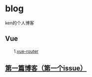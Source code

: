 # blog
ken的个人博客
## Vue
　　1.[vue-router](https://github.com/lazyken/blog/issues/2)
## [第一篇博客（第一个issue）](https://github.com/lazyken/blog/issues/1)
